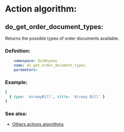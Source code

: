 # Action algorithm:

## do_get_order_document_types:

Returns the possible types of order documents available.
    
### Definition:
```YAML
    namespace: Ov2Anyone
    name: do_get_order_document_types
    parameters:
```

### Example:
```RUBY
[
  { type: 'airwayBill', title: 'Airway Bill' }
]
```

### See also:
* [Others actions algorithms](overview?id=do_get_order_document_types)